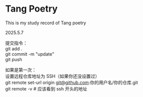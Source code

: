# Tang Poetry
This is my study record of Tang poetry  

2025.5.7  

提交指令：  
git add .  
git commit -m "update"  
git push

  
如果是第一次：  
设置远程仓库地址为 SSH（如果你还没设置过）  
git remote set-url origin git@github.com:你的用户名/你的仓库.git  
git remote -v  # 应该看到 ssh 开头的地址
